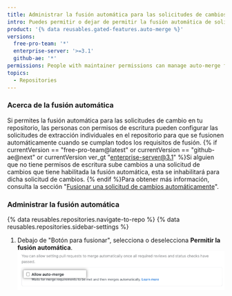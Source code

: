 ```yaml
---
title: Administrar la fusión automática para las solicitudes de cambios en tu repositorio
intro: Puedes permitir o dejar de permitir la fusión automática de solicitudes de cambio en tu repositorio.
product: '{% data reusables.gated-features.auto-merge %}'
versions:
  free-pro-team: '*'
  enterprise-server: '>=3.1'
  github-ae: '*'
permissions: People with maintainer permissions can manage auto-merge for pull requests in a repository.
topics:
  - Repositories
---
```


### Acerca de la fusión automática

Si permites la fusión automática para las solicitudes de cambio en tu repositorio, las personas con permisos de escritura pueden configurar las solicitudes de extracción individuales en el repositorio para que se fusionen automáticamente cuando se cumplan todos los requisitos de fusión. {% if currentVersion == "free-pro-team@latest" or currentVersion == "github-ae@next" or currentVersion ver_gt "enterprise-server@3.1" %}Si alguien que no tiene permisos de escritura sube cambios a una solicitud de cambios que tiene habilitada la fusión automática, esta se inhabilitará para dicha solicitud de cambios. {% endif %}Para obtener más información, consulta la sección "[Fusionar una solicitud de cambios automáticamente](/github/collaborating-with-issues-and-pull-requests/automatically-merging-a-pull-request)".

### Administrar la fusión automática

{% data reusables.repositories.navigate-to-repo %}
{% data reusables.repositories.sidebar-settings %}
1. Debajo de "Botón para fusionar", selecciona o deselecciona **Permitir la fusión automática**. ![Casilla de verificación para permitir o dejar de permitir la fusión automática](/assets/images/help/pull_requests/allow-auto-merge-checkbox.png)
